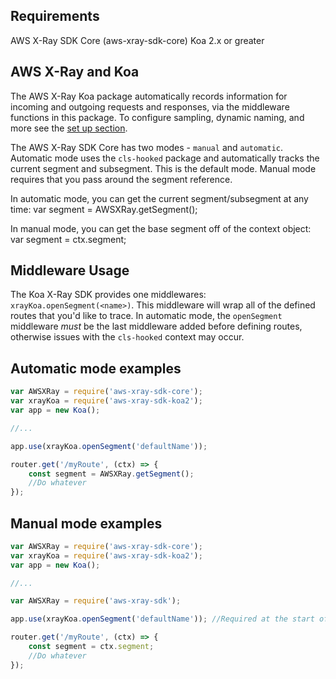 
## Requirements

  AWS X-Ray SDK Core (aws-xray-sdk-core)
  Koa 2.x or greater

## AWS X-Ray and Koa

The AWS X-Ray Koa package automatically records information for incoming and outgoing
requests and responses, via the middleware functions in this package. To configure sampling, 
dynamic naming, and more see the [set up section](https://github.com/aws/aws-xray-sdk-node/tree/master/packages/core#setup).

The AWS X-Ray SDK Core has two modes - `manual` and `automatic`.
Automatic mode uses the `cls-hooked` package and automatically
tracks the current segment and subsegment. This is the default mode.
Manual mode requires that you pass around the segment reference.

In automatic mode, you can get the current segment/subsegment at any time:
    var segment = AWSXRay.getSegment();

In manual mode, you can get the base segment off of the context object:
    var segment = ctx.segment;

## Middleware Usage

The Koa X-Ray SDK provides one middlewares: `xrayKoa.openSegment(<name>)`. 
This middleware will wrap all of the defined routes that you'd like to trace. 
In automatic mode, the `openSegment` middleware *must* be the last middleware added
before defining routes, otherwise issues with the `cls-hooked`
context may occur.

## Automatic mode examples
```js
var AWSXRay = require('aws-xray-sdk-core');
var xrayKoa = require('aws-xray-sdk-koa2');
var app = new Koa();

//...

app.use(xrayKoa.openSegment('defaultName'));

router.get('/myRoute', (ctx) => {
    const segment = AWSXRay.getSegment();
    //Do whatever 
});
```

## Manual mode examples
```js
var AWSXRay = require('aws-xray-sdk-core');
var xrayKoa = require('aws-xray-sdk-koa2');
var app = new Koa();

//...

var AWSXRay = require('aws-xray-sdk');

app.use(xrayKoa.openSegment('defaultName')); //Required at the start of your routes

router.get('/myRoute', (ctx) => {
    const segment = ctx.segment;
    //Do whatever 
});
```

